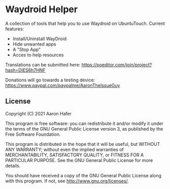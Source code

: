 # Waydroid Helper

A collection of tools that help you to use Waydroid on UbuntuTouch.
Current features:
* Install/Uninstall WayDroid
* Hide unwanted apps
* A "Stop App"
* Acces to help resources

Translations can be submitted here: https://poeditor.com/join/project?hash=DIES6h7HNF

Donations will go towards a testing device: https://www.paypal.com/paypalme/AaronTheIssueGuy

## License

Copyright (C) 2021  Aaron Hafer

This program is free software: you can redistribute it and/or modify it under the terms of the GNU General Public License version 3, as published
by the Free Software Foundation.

This program is distributed in the hope that it will be useful, but WITHOUT ANY WARRANTY; without even the implied warranties of MERCHANTABILITY, SATISFACTORY QUALITY, or FITNESS FOR A PARTICULAR PURPOSE.  See the GNU General Public License for more details.

You should have received a copy of the GNU General Public License along with this program.  If not, see <http://www.gnu.org/licenses/>.
